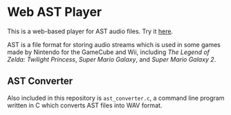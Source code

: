 # Web AST Player
This is a web-based player for AST audio files. Try it [here](https://spinningcube.github.io/Web-AST-Player/).

AST is a file format for storing audio streams which is used in some games made by Nintendo for the GameCube and Wii, including *The Legend of Zelda: Twilight Princess*, *Super Mario Galaxy*, and *Super Mario Galaxy 2*.
## AST Converter
Also included in this repository is `ast_converter.c`, a command line program written in C which converts AST files into WAV format.